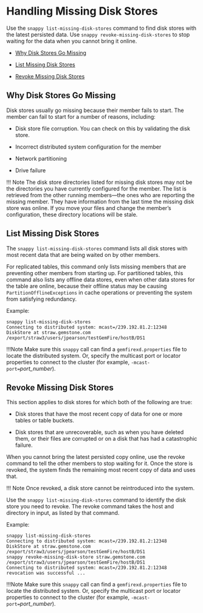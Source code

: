 # Handling Missing Disk Stores

Use the `snappy list-missing-disk-stores` command to find disk stores with the latest persisted data. Use `snappy revoke-missing-disk-stores` to stop waiting for the data when you cannot bring it online.

-   [Why Disk Stores Go Missing](#handling_missing_disk_stores__section_D727399DA07346FAB875C70A15B9CCA0)

-   [List Missing Disk Stores](#handling_missing_disk_stores__section_8A420CCC1D8A4EE984C2E1D1F4C57D59)

-   [Revoke Missing Disk Stores](#handling_missing_disk_stores__section_FDF161F935054AB190D9DB0D7930CEAA)

<a id="handling_missing_disk_stores__section_D727399DA07346FAB875C70A15B9CCA0"></a>

## Why Disk Stores Go Missing

Disk stores usually go missing because their member fails to start. The member can fail to start for a number of reasons, including:

-   Disk store file corruption. You can check on this by validating the disk store.

-   Incorrect distributed system configuration for the member

-   Network partitioning

-   Drive failure

!!! Note
	The disk store directories listed for missing disk stores may not be the directories you have currently configured for the member. The list is retrieved from the other running members—the ones who are reporting the missing member. They have information from the last time the missing disk store was online. If you move your files and change the member’s configuration, these directory locations will be stale. </p>

<a id="handling_missing_disk_stores__section_8A420CCC1D8A4EE984C2E1D1F4C57D59"></a>

## List Missing Disk Stores

The `snappy list-missing-disk-stores` command lists all disk stores with most recent data that are being waited on by other members.

For replicated tables, this command only lists missing members that are preventing other members from starting up. For partitioned tables, this command also lists any offline data stores, even when other data stores for the table are online, because their offline status may be causing `PartitionOfflineExceptions` in cache operations or preventing the system from satisfying redundancy.

Example:

``` pre
snappy list-missing-disk-stores
Connecting to distributed system: mcast=/239.192.81.2:12348
DiskStore at straw.gemstone.com /export/straw3/users/jpearson/testGemFire/hostB/DS1
```

!!!Note
	Make sure this `snappy` call can find a `gemfirexd.properties` file to locate the distributed system. Or, specify the multicast port or locator properties to connect to the cluster (for example, `-mcast-port=`*port\_number*). </p>

<a id="handling_missing_disk_stores__section_FDF161F935054AB190D9DB0D7930CEAA"></a>

## Revoke Missing Disk Stores

This section applies to disk stores for which both of the following are true:

-   Disk stores that have the most recent copy of data for one or more tables or table buckets.

-   Disk stores that are unrecoverable, such as when you have deleted them, or their files are corrupted or on a disk that has had a catastrophic failure.

When you cannot bring the latest persisted copy online, use the revoke command to tell the other members to stop waiting for it. Once the store is revoked, the system finds the remaining most recent copy of data and uses that.

!!! Note
	Once revoked, a disk store cannot be reintroduced into the system. </p>

Use the `snappy list-missing-disk-stores` command to identify the disk store you need to revoke. The revoke command takes the host and directory in input, as listed by that command.

Example:

``` pre
snappy list-missing-disk-stores
Connecting to distributed system: mcast=/239.192.81.2:12348
DiskStore at straw.gemstone.com /export/straw3/users/jpearson/testGemFire/hostB/DS1
snappy revoke-missing-disk-store straw.gemstone.com /export/straw3/users/jpearson/testGemFire/hostB/DS1
Connecting to distributed system: mcast=/239.192.81.2:12348
revocation was successful ...
```

!!!Note 
	Make sure this `snappy` call can find a `gemfirexd.properties` file to locate the distributed system. Or, specify the multicast port or locator properties to connect to the cluster (for example, `-mcast-port=`*port\_number*). </p>
